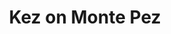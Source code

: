 ---
layout: instagram
title:  "Kez on Monte Pez"
media:
  - url: "instagram/299046454_1363618507462374_4295388949352832285_n_17904615764631637.jpg"
    alt: ""
    tagged:
      - handle: "kerryahayward"
        x: 44
        y: 60
type: "post"
seo:
  hidden: true
location: Dolomites
postdate: 2022-07-30
---